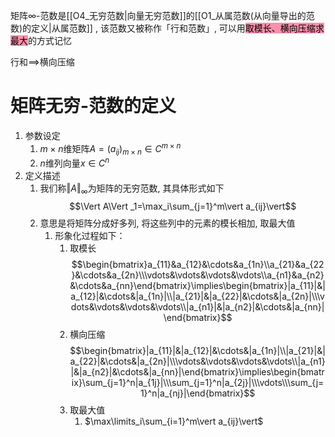 矩阵$\infty$-范数是[[O4_无穷范数|向量无穷范数]]的[[O1_从属范数(从向量导出的范数)的定义|从属范数]] , 该范数又被称作「行和范数」, 可以用<mark style="background: #FF5582A6;">取模长、横向压缩求最大</mark>的方式记忆

行和$\implies$横向压缩

# 矩阵无穷-范数的定义

1. 参数设定
	1. $m\times n$维矩阵$A=(a_{ij})_{m\times n}\in C^{m\times n}$ 
	2. $n$维列向量$x\in C^n$ 
2. 定义描述
	1. 我们称$\Vert A\Vert_\infty$为矩阵的无穷范数, 其具体形式如下$$\Vert A\Vert _1=\max_i\sum_{j=1}^m\vert a_{ij}\vert$$
	2. 意思是将矩阵分成好多列, 将这些列中的元素的模长相加, 取最大值
		1. 形象化过程如下：
			1. 取模长$$\begin{bmatrix}a_{11}&a_{12}&\cdots&a_{1n}\\a_{21}&a_{22}&\cdots&a_{2n}\\\vdots&\vdots&\vdots&\vdots\\a_{n1}&a_{n2}&\cdots&a_{nn}\end{bmatrix}\implies\begin{bmatrix}|a_{11}|&|a_{12}|&\cdots&|a_{1n}|\\|a_{21}|&|a_{22}|&\cdots&|a_{2n}|\\\vdots&\vdots&\vdots&\vdots\\|a_{n1}|&|a_{n2}|&\cdots&|a_{nn}|\end{bmatrix}$$
			2. 横向压缩$$\begin{bmatrix}|a_{11}|&|a_{12}|&\cdots&|a_{1n}|\\|a_{21}|&|a_{22}|&\cdots&|a_{2n}|\\\vdots&\vdots&\vdots&\vdots\\|a_{n1}|&|a_{n2}|&\cdots&|a_{nn}|\end{bmatrix}\implies\begin{bmatrix}\sum_{j=1}^n|a_{1j}|\\\sum_{j=1}^n|a_{2j}|\\\vdots\\\sum_{j=1}^n|a_{nj}|\end{bmatrix}$$
			3. 取最大值
				1. $\max\limits_i\sum_{i=1}^m\vert a_{ij}\vert$
